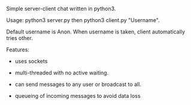Simple server-client chat written in python3.

Usage: python3 server.py then python3 client.py "Username".

Default username is Anon. When username is taken, client automatically tries other.

Features:

- uses sockets

- multi-threaded with no active waiting.

- can send messages to any user or broadcast to all.

- queueing of incoming messages to avoid data loss
